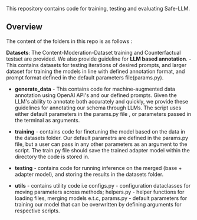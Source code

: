 This repository contains code for training, testing and evaluating Safe-LLM.


## Overview 
The content of the folders in this repo is as follows :

**Datasets**: The Content-Moderation-Dataset training and Counterfactual testset are provided.
We also provide guideline for **LLM based annotation**. - This contains datasets for testing iterations of desired prompts, and larger dataset for training the models in line with defined annotation format, and prompt format defined in the default parameters file(params.py). 

- **generate_data** - This contains code for machine-augmented data annotation using OpenAI API's and our defined prompts. Given the LLM's ability to annotate both accurately and quickly, we provide these guidelines for annotating our schema through LLMs. The script uses either default parameters in the params.py file , or parameters passed in the terminal as arguments. 

- **training** - contains code for finetuning the model based on the data in the datasets folder. Our default parametrs are defined in the params.py file, but a user can pass in any other parameters as an argument to the script. The train.py file should save the trained adapter model within the directory the code is stored in. 

- **testing** - contains code for running inference on the merged (base + adapter model), and storing the results in the datasets folder. 

- **utils** - contains utility code i.e configs.py - configuration dataclasses for moving parameters across methods; helpers.py - helper functions for loading files, merging models e.t.c, params.py - default parameters for training our model that can be overwritten by defining arguments for respective scripts. 


